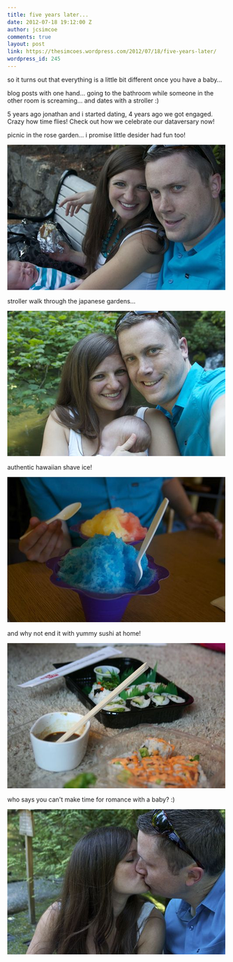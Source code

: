 ```yaml
---
title: five years later...
date: 2012-07-18 19:12:00 Z
author: jcsimcoe
comments: true
layout: post
link: https://thesimcoes.wordpress.com/2012/07/18/five-years-later/
wordpress_id: 245
---
```


so it turns out that everything is a little bit different once you have a baby…




blog posts with one hand… going to the bathroom while someone in the other room is screaming… and dates with a stroller :)




5 years ago jonathan and i started dating, 4 years ago we got engaged. Crazy how time flies! Check out how we celebrate our dataversary now!




picnic in the rose garden… i promise little desider had fun too!




![](/public/assets/tumblr_m7degmDWQd1qb8l8q.jpg)




stroller walk through the japanese gardens…




![](/public/assets/tumblr_m7deihzkVH1qb8l8q.jpg)




authentic hawaiian shave ice!




![](/public/assets/tumblr_m7dej2Jc4k1qb8l8q.jpg)




and why not end it with yummy sushi at home!




![](/public/assets/tumblr_m7dejrFv051qb8l8q.jpg)




who says you can't make time for romance with a baby? :)




![](/public/assets/tumblr_m7dem1bD1u1qb8l8q.jpg)
